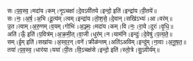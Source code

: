 

  
सः।प॒व॒स्व॒।मदा॑य।कम्।नृ॒ऽचक्षा॑।दे॒वऽवी॑तये।इन्दो॒ इति॑।इन्द्रा॑य।पी॒तये॑॥  
सः।नः॒।अ॒र्ष॒।अ॒भि।दू॒त्य॑म्।त्वम्।इन्द्रा॑य।तो॒श॒से॒।दे॒वान्।सखि॑ऽभ्यः॑।आ।वर॑म्॥  
उ॒त।त्वाम्।अ॒रु॒णम्।व॒यम्।गोभिः॑।अ॒ञ्ज्मः॒।मदा॑य।कम्।वि।नः॒।रा॒ये।दुरः॑।वृ॒धि॒॥  
अति॑।ऊँ॒ इति॑।प॒वित्र॑म्।अ॒क्र॒मी॒त्।वा॒जी।धुर॑म्।न।याम॑नि।इन्दुः॑।दे॒वेषु॑।प॒त्य॒ते॒॥  
सम्।ई॒म् इति॑।सखा॑यः।अ॒स्व॒र॒न्।वने॑।क्रीळ॑न्तम्।अति॑ऽअविम्।इन्दु॑म्।ना॒वाः।अ॒नू॒ष॒त॒॥  
तया॑।प॒व॒स्व॒।धार॑या।यया॑।पी॒तः।वि॒ऽचक्ष॑से।इन्दो॒ इति॑।स्तो॒त्रे।सु॒ऽवीर्य॑म्॥  
